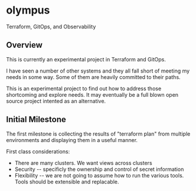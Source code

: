 # olympus

Terraform, GitOps, and Observability

## Overview

This is currently an experimental project in Terraform and GitOps.

I have seen a number of other systems and they all fall short of meeting my needs in some way. Some
of them are heavily committed to their paths.

This is an experimental project to find out how to address those shortcoming and explore needs. It
may eventually be a full blown open source project intented as an alternative.

## Initial Milestone

The first milestone is collecting the results of "terraform plan" from multiple environments and
displaying them in a useful manner.

First class considerations:

* There are many clusters. We want views across clusters
* Security -- specificly the ownership and control of secret information
* Flexibility -- we are not going to assume how to run the various tools. Tools should be extensible
  and replacable.